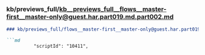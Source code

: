 ### kb/previews_full/kb__previews_full__flows__master-first__master-only@guest.har.part019.md.part002.md

```md
### kb/previews_full/flows__master-first__master-only@guest.har.part019.md (part 002)

```md
          "scriptId": "10411",
                                  
```

```

```
